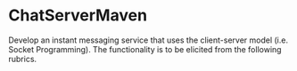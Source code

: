 # ChatServerMaven
 Develop an instant messaging service that uses the client-server model (i.e. Socket Programming). The functionality is to be elicited from the following rubrics.
